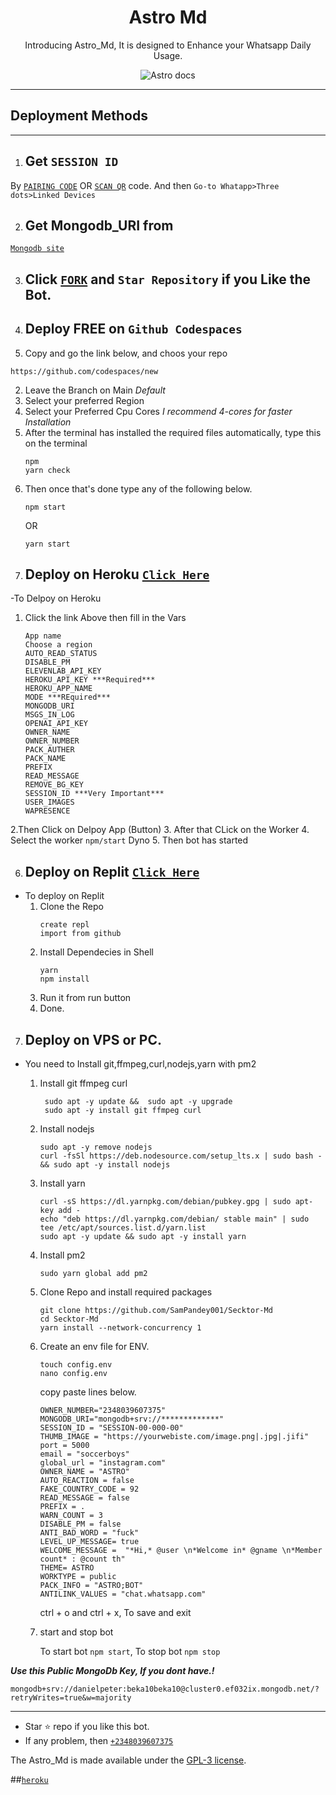  <h1 align="center"> Astro Md </h1> 
<p align="center"> Introducing Astro_Md, It is designed to Enhance your Whatsapp Daily Usage. </p>

<p align="center">
    <img alt="Astro docs" src="https://fidgety-header.000webhostapp.com/_208c5944-7922-4286-87fd-90d89f1400e3.jfif">
</p>

---



  
 
## Deployment Methods
---
1.  ## Get `SESSION ID`
   By [`PAIRING CODE`](https://replit.com/@Dannnyy0/ASTROMDPairingCode?=v1) 
   OR
   [`SCAN QR`](https://replit.com/@Dannnyy0/ASTRO-MD-SCAN-QR) code. And then `Go-to Whatapp>Three dots>Linked Devices`
   ##
2.  ## Get Mongodb_URI from
[`Mongodb site`](https://www.mongodb.com/)
##
3.  ## Click [`FORK`](https://github.com/Dannnyy0/Astro-Md/fork) and `Star Repository` if you Like the Bot.
  ##
4.  ## Deploy FREE on `Github Codespaces`
   1. Copy and go the link below, and choos your repo
   ```
   https://github.com/codespaces/new
   ```
   2. Leave the Branch on Main *Default*
   3. Select your preferred Region
   4. Select your Preferred Cpu Cores *I recommend 4-cores for faster Installation*
   5. After the terminal has installed the required files automatically, type this on the terminal
      ```
      npm
      yarn check
      ```
   6. Then once that's done type any of the following below.
      ```
      npm start
      ```
      OR
      ```
      yarn start
      ```
      ##
5.  ## Deploy on Heroku [`Click Here`](https://dashboard.heroku.com/new?template=https://github.com/Dannnyy0/Astro-Md)
   -To Delpoy on Heroku
   1. Click the link Above then fill in the Vars
      ```
      App name
      Choose a region
      AUTO_READ_STATUS
      DISABLE_PM
      ELEVENLAB_API_KEY
      HEROKU_API_KEY ***Required***
      HEROKU_APP_NAME
      MODE ***REquired***
      MONGODB_URI
      MSGS_IN_LOG
      OPENAI_API_KEY
      OWNER_NAME
      OWNER_NUMBER
      PACK_AUTHER
      PACK_NAME
      PREFIX
      READ_MESSAGE
      REMOVE_BG_KEY
      SESSION_ID ***Very Important***
      USER_IMAGES
      WAPRESENCE
      ```
   2.Then Click on Delpoy App (Button)
   3. After that CLick on the Worker
   4. Select the worker ```npm/start``` Dyno
   5. Then bot has started
   ##
6.  ## Deploy on Replit [`Click Here`](https://replit.com/github/Dannnyy0/Astro-Md)
 - To deploy on Replit
   1. Clone the Repo
      ```
      create repl
      import from github
      ```
   2. Install Dependecies in Shell
      ```
      yarn
      npm install
      ```
   3. Run it from run button
   4. Done.
##
7. ## Deploy on VPS or PC.
- You need to Install git,ffmpeg,curl,nodejs,yarn with pm2 
   1. Install git ffmpeg curl 
      ``` 
       sudo apt -y update &&  sudo apt -y upgrade 
       sudo apt -y install git ffmpeg curl
      ``` 
   2. Install nodejs  
      ```  
      sudo apt -y remove nodejs
      curl -fsSl https://deb.nodesource.com/setup_lts.x | sudo bash - && sudo apt -y install nodejs
      ```
  
   3. Install yarn
      ```
      curl -sS https://dl.yarnpkg.com/debian/pubkey.gpg | sudo apt-key add - 
      echo "deb https://dl.yarnpkg.com/debian/ stable main" | sudo tee /etc/apt/sources.list.d/yarn.list
      sudo apt -y update && sudo apt -y install yarn
      ```  
  
   4. Install pm2
      ```
      sudo yarn global add pm2
      ```
  
   5. Clone Repo and install required packages
      ```
      git clone https://github.com/SamPandey001/Secktor-Md
      cd Secktor-Md
      yarn install --network-concurrency 1
      ```

   6. Create an env file for ENV. 
      ```
      touch config.env
      nano config.env
      ```
      copy paste lines below.

      ```
      OWNER_NUMBER="2348039607375"
      MONGODB_URI="mongodb+srv://*************"
      SESSION_ID = "SESSION-00-000-00"
      THUMB_IMAGE = "https://yourwebiste.com/image.png|.jpg|.jifi"
      port = 5000
      email = "soccerboys"
      global_url = "instagram.com"
      OWNER_NAME = "ASTRO"
      AUTO_REACTION = false
      FAKE_COUNTRY_CODE = 92
      READ_MESSAGE = false
      PREFIX = .
      WARN_COUNT = 3
      DISABLE_PM = false
      ANTI_BAD_WORD = "fuck"
      LEVEL_UP_MESSAGE= true
      WELCOME_MESSAGE =  "*Hi,* @user \n*Welcome in* @gname \n*Member count* : @count th"
      THEME= ASTRO
      WORKTYPE = public
      PACK_INFO = "ASTRO;BOT"
      ANTILINK_VALUES = "chat.whatsapp.com"
      
      ```
      ctrl + o and ctrl + x, To save and exit

   7. start and stop bot

      To start bot ``` npm start ```,
      To stop bot ``` npm stop ```


***Use this Public MongoDb Key, If you dont have.!***
```
mongodb+srv://danielpeter:beka10beka10@cluster0.ef032ix.mongodb.net/?retryWrites=true&w=majority
```
---


- Star ⭐ repo if you like this bot.
- If any problem, then [`+2348039607375`](https://wa.me/2348039607375)



The Astro_Md is made available under the [GPL-3 license](https://github.com/Dannnyy0/Astro-Md/blob/main/LICENCE).

##[`heroku`]( https://dashboard.heroku.com/new?template=https://github.com/Dannnyy0/Astro-Md)
